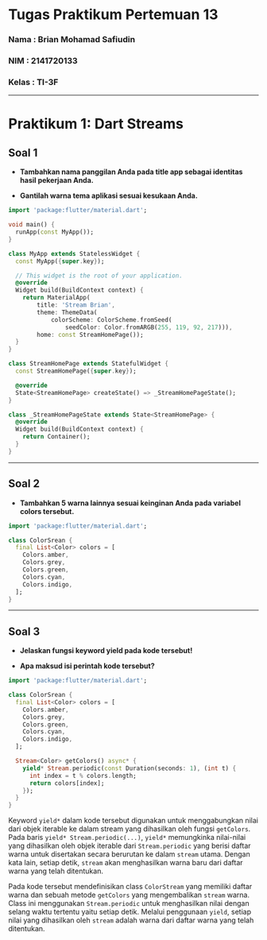 # **Tugas Praktikum Pertemuan 13**

### Nama : Brian Mohamad Safiudin
### NIM : 2141720133
### Kelas : TI-3F

---

# **Praktikum 1: Dart Streams**

## **Soal 1**

- **Tambahkan nama panggilan Anda pada title app sebagai identitas hasil pekerjaan Anda.**

- **Gantilah warna tema aplikasi sesuai kesukaan Anda.**

```Dart
import 'package:flutter/material.dart';

void main() {
  runApp(const MyApp());
}

class MyApp extends StatelessWidget {
  const MyApp({super.key});

  // This widget is the root of your application.
  @override
  Widget build(BuildContext context) {
    return MaterialApp(
        title: 'Stream Brian',
        theme: ThemeData(
            colorScheme: ColorScheme.fromSeed(
                seedColor: Color.fromARGB(255, 119, 92, 217))),
        home: const StreamHomePage());
  }
}

class StreamHomePage extends StatefulWidget {
  const StreamHomePage({super.key});

  @override
  State<StreamHomePage> createState() => _StreamHomePageState();
}

class _StreamHomePageState extends State<StreamHomePage> {
  @override
  Widget build(BuildContext context) {
    return Container();
  }
}
```

---

## **Soal 2**

- **Tambahkan 5 warna lainnya sesuai keinginan Anda pada variabel colors tersebut.**

```Dart
import 'package:flutter/material.dart';

class ColorSrean {
  final List<Color> colors = [
    Colors.amber,
    Colors.grey,
    Colors.green,
    Colors.cyan,
    Colors.indigo,
  ];
}
```

---

## **Soal 3**

- **Jelaskan fungsi keyword yield pada kode tersebut!**

- **Apa maksud isi perintah kode tersebut?**

```Dart
import 'package:flutter/material.dart';

class ColorSrean {
  final List<Color> colors = [
    Colors.amber,
    Colors.grey,
    Colors.green,
    Colors.cyan,
    Colors.indigo,
  ];

  Stream<Color> getColors() async* {
    yield* Stream.periodic(const Duration(seconds: 1), (int t) {
      int index = t % colors.length;
      return colors[index];
    });
  }
}
```

Keyword `yield*` dalam kode tersebut digunakan untuk menggabungkan nilai dari objek iterable ke dalam stream yang dihasilkan oleh fungsi `getColors`. Pada baris `yield* Stream.periodic(...)`, `yield*` memungkinka nilai-nilai yang dihasilkan oleh objek iterable dari `Stream.periodic` yang berisi daftar warna untuk disertakan secara berurutan ke dalam `stream` utama. Dengan kata lain, setiap detik, `stream` akan menghasilkan warna baru dari daftar warna yang telah ditentukan. 

Pada kode tersebut mendefinisikan class `ColorStream` yang memiliki daftar warna dan sebuah metode `getColors` yang mengembalikan `stream` warna. Class ini menggunakan `Stream.periodic` untuk menghasilkan nilai dengan selang waktu tertentu yaitu setiap detik. Melalui penggunaan `yield`, setiap nilai yang dihasilkan oleh `stream` adalah warna dari daftar warna yang telah ditentukan.
